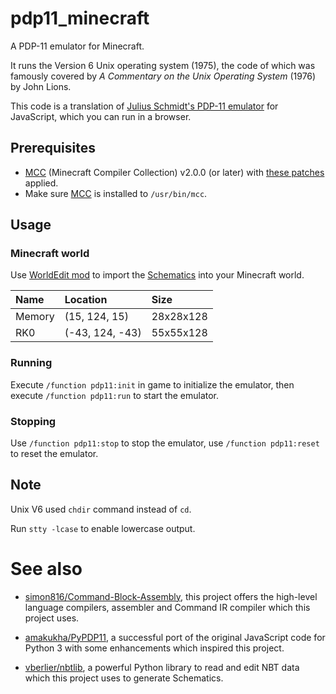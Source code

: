 
pdp11_minecraft
===============================

A PDP-11 emulator for Minecraft.

It runs the Version 6 Unix operating system (1975), the code of which was famously covered by *A Commentary on the Unix Operating System* (1976) by John Lions.

This code is a translation of [Julius Schmidt's PDP-11 emulator][Julius-Schmidt-s-PDP-11-emu] for JavaScript, which you can run in a browser.

## Prerequisites

- [MCC][Command-Block-Assembly] (Minecraft Compiler Collection) v2.0.0 (or later) with [these patches][MCC-patches] applied.
- Make sure [MCC][Command-Block-Assembly] is installed to `/usr/bin/mcc`.

## Usage

### Minecraft world

Use [WorldEdit mod][WorldEdit] to import the [Schematics](schematics) into your Minecraft world.

| Name   | Location        | Size      |
| :----- | :-------------- | :-------- |
| Memory | (15, 124, 15)   | 28x28x128 |
| RK0    | (-43, 124, -43) | 55x55x128 |

### Running

Execute `/function pdp11:init` in game to initialize the emulator, then execute `/function pdp11:run` to start the emulator.

### Stopping

Use `/function pdp11:stop` to stop the emulator, use `/function pdp11:reset` to reset the emulator.

## Note

Unix V6 used `chdir` command instead of `cd`.

Run `stty -lcase` to enable lowercase output.

# See also

- [simon816/Command-Block-Assembly][Command-Block-Assembly], this project offers the high-level language compilers, assembler and Command IR compiler which this project uses.

- [amakukha/PyPDP11][PyPDP11], a successful port of the original JavaScript code for Python 3 with some enhancements which inspired this project.

- [vberlier/nbtlib][nbtlib], a powerful Python library to read and edit NBT data which this project uses to generate Schematics.

[Julius-Schmidt-s-PDP-11-emu]: http://pdp11.aiju.de
[Command-Block-Assembly]: https://github.com/simon816/Command-Block-Assembly
[MCC-patches]: https://gist.github.com/ookiineko/2fdf2a419c98a926d147f5805ba52468
[WorldEdit]: https://enginehub.org/worldedit
[PyPDP11]: https://github.com/amakukha/PyPDP11
[nbtlib]: https://github.com/vberlier/nbtlib
